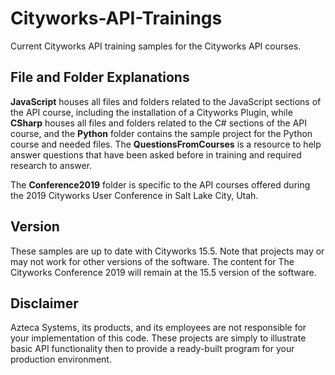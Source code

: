# Cityworks-API-Trainings
Current Cityworks API training samples for the Cityworks API courses.

## File and Folder Explanations
**JavaScript** houses all files and folders related to the JavaScript sections of the API course, including the installation of a Cityworks Plugin, while **CSharp** houses all files and folders related to the C# sections of the API course, and the **Python** folder contains the sample project for the Python course and needed files. The **QuestionsFromCourses** is a resource to help answer questions that have been asked before in training and required research to answer.

The **Conference2019** folder is specific to the API courses offered during the 2019 Cityworks User Conference in Salt Lake City, Utah.

## Version
These samples are up to date with Cityworks 15.5. Note that projects may or may not work for other versions of the software. The content for The Cityworks Conference 2019 will remain at the 15.5 version of the software.

## Disclaimer
Azteca Systems, its products, and its employees are not responsible for your implementation of this code. These projects are simply to illustrate basic API functionality then to provide a ready-built program for your production environment.

